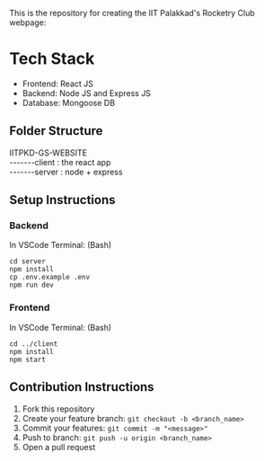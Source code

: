 This is the repository for creating the IIT Palakkad's Rocketry Club webpage:

# Tech Stack

<p>
<ul>
	<li>Frontend: React JS</li>
	<li>Backend: Node JS and Express JS</li>
	<li>Database: Mongoose DB</li>
</ul>
</p>

## Folder Structure

<p>
IITPKD-GS-WEBSITE<br>
-------client : the react app<br>
-------server : node + express<br>
</p>

## Setup Instructions

### Backend 
In VSCode Terminal: (Bash)
```
cd server
npm install
cp .env.example .env
npm run dev
```
### Frontend
In VSCode Terminal: (Bash)
```
cd ../client
npm install
npm start
```

## Contribution Instructions

1. Fork this repository
2. Create your feature branch: ```git checkout -b <branch_name>```
3. Commit your features: ```git commit -m "<message>"```
4. Push to branch: ```git push -u origin <branch_name>```
5. Open a pull request